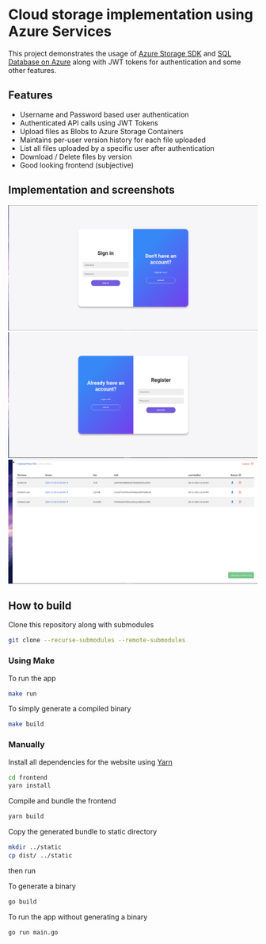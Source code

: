 # Cloud storage implementation using Azure Services

This project demonstrates the usage of [Azure Storage SDK](https://github.com/Azure/azure-storage-blob-go) and [SQL Database on Azure](https://azure.microsoft.com/products/azure-sql/database/) along with JWT tokens for authentication and some other features.

## Features

- Username and Password based user authentication
- Authenticated API calls using JWT Tokens
- Upload files as Blobs to Azure Storage Containers
- Maintains per-user version history for each file uploaded
- List all files uploaded by a specific user after authentication
- Download / Delete files by version
- Good looking frontend (subjective)

## Implementation and screenshots

![login page](screenshots/login.png)
![register page](screenshots/register.png)
![dashboard page](screenshots/dashboard.png)

## How to build

Clone this repository along with submodules

```bash
git clone --recurse-submodules --remote-submodules
```

### Using Make

To run the app

```bash
make run
```

To simply generate a compiled binary

```bash
make build
```

### Manually

Install all dependencies for the website using [Yarn](https://yarnpkg.com/)

```bash
cd frontend
yarn install 
```

Compile and bundle the frontend

```bash
yarn build
```

Copy the generated bundle to static directory

```bash
mkdir ../static
cp dist/ ../static
```

then run

To generate a binary

```bash
go build
```

To run the app without generating a binary

```bash
go run main.go
```

